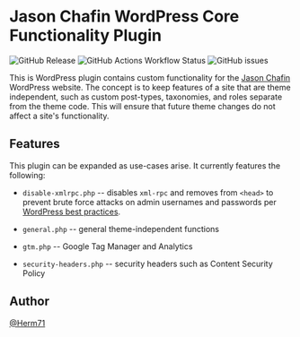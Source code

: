 # Jason Chafin WordPress Core Functionality Plugin

![GitHub Release](https://img.shields.io/github/v/release/Herm71/jc-core-functionality?logo=github)
 ![GitHub Actions Workflow Status](https://img.shields.io/github/actions/workflow/status/Herm71/jc-core-functionality/release.yml?logo=github)
![GitHub issues](https://img.shields.io/github/issues/Herm71/jc-core-functionality?logo=github)

This is WordPress plugin contains custom functionality for the [Jason Chafin](https://jasonchafin.com) WordPress website. The concept is to keep features of a site that are theme independent, such as custom post-types, taxonomies, and roles separate from the theme code. This will ensure that future theme changes do not affect a site's functionality.

## Features

This plugin can be expanded as use-cases arise. It currently features the following:

* `disable-xmlrpc.php` -- disables `xml-rpc` and removes from `<head>` to prevent brute force attacks on admin usernames and passwords per [WordPress best practices](https://pantheon.io/docs/wordpress-best-practices#avoid-xml-rpc-attacks).

* `general.php` -- general theme-independent functions

* `gtm.php` -- Google Tag Manager and Analytics

* `security-headers.php` -- security headers such as Content Security Policy

## Author

[@Herm71](https://github.com/Herm71/)
